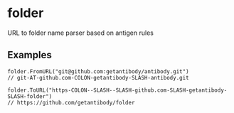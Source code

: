# folder

URL to folder name parser based on antigen rules

## Examples


```golang
folder.FromURL("git@github.com:getantibody/antibody.git")
// git-AT-github.com-COLON-getantibody-SLASH-antibody.git
```

```golang
folder.ToURL("https-COLON--SLASH--SLASH-github.com-SLASH-getantibody-SLASH-folder")
// https://github.com/getantibody/folder
```
